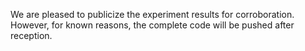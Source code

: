We are pleased to publicize the experiment results for corroboration. However, for known reasons, the complete code will be pushed after reception.
